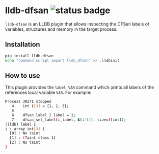 # lldb-dfsan ![status badge](https://github.com/vusec/lldb-dfsan/actions/workflows/tests.yml/badge.svg)


`lldb-dfsan` is an LLDB plugin that allows inspecting the DFSan labels of
variables, structures and memory in the target process.

## Installation

```bash
pip install lldb-dfsan
echo "command script import lldb_dfsan" >> .lldbinit
```

## How to use

This plugin provides the `label VAR` command which prints all labels of the
references local variable `VAR`. For example:

```bash
Process 38271 stopped
   4    int i[3] = {1, 2, 3};
   5   
   6    dfsan_label i_label = 1;
   7    dfsan_set_label(i_label, &(i[1]), sizeof(int));
(lldb) label i
i : array int[3] {
  [0] : No taint
  [1] : (Taint class 1)
  [2] : No taint
}
```